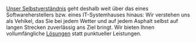 [Unser Selbstverständnis](/welcome/about) geht deshalb weit über das eines Softwareherstellers bzw. eines IT-Systemhauses hinaus: Wir verstehen uns als Vehikel, das Sie bei jedem Wetter und auf jedem Asphalt selbst auf langen Strecken zuverlässig ans Ziel bringt. Wir bieten Ihnen vollumfängliche [Lösungen](/solutions) statt punktueller Leistungen.

